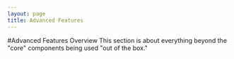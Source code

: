 ```yaml
---
layout: page
title: Advanced Features
---
```

#Advanced Features Overview
This section is about everything beyond the "core" components being used "out of the box." 


